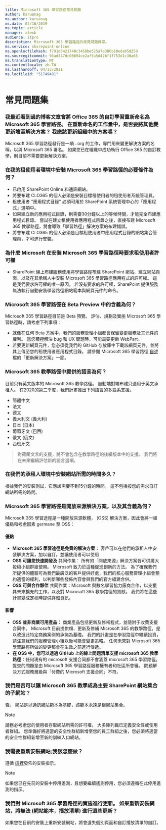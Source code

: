 ```yaml
---
title: Microsoft 365 學習路徑常見問題
author: karuanag
ms.author: karuanag
ms.date: 02/10/2019
ms.topic: article
manager: alexb
audience: itpro
description: Microsoft 365 學習路徑的常見問題資訊。
ms.service: sharepoint-online
ms.openlocfilehash: f791d6421740c3458be525a7e306b10edab58259
ms.sourcegitcommit: 96ad347dc08694ce2af5a5d42bf1f753d1c30a65
ms.translationtype: MT
ms.contentlocale: zh-TW
ms.lasthandoff: 04/13/2021
ms.locfileid: "51749401"
---
```

# <a name="frequently-asked-questions"></a>常見問題集

### <a name="i-recently-saw-a-blog-post-that-custom-learning-for-office-365-is-being-renamed-to-microsoft-365-learning-pathways-are-there-other-changes-being-added-to-the-solution-as-part-of-the-renaming-effort-should-i-update-the-solution-in-my-organization"></a>我最近看到過的博客文章會將 Office 365 的自訂學習重新命名為 Microsoft 365 學習路徑。 在重新命名的工作量中，是否要將其他變更新增至解決方案？ 我應該更新組織中的方案嗎？

Microsoft 365 學習路徑發行是一項 ..org 的工作，專門用來變更解決方案的名稱，以與 Microsoft 365 署名。 如果您已在組織中成功執行 Office 365 的自訂教學，則目前不需要更新解決方案。  

### <a name="what-are-the-requirements-for-installing-microsoft-365-learning-pathways-into-my-tenant-environment"></a>在我的租使用者環境中安裝 Microsoft 365 學習路徑的必要條件為何？

- 已啟用 SharePoint Online 和通訊網站。
- 將要布建 CLO365 的個人必須是安裝目標租使用者的租使用者系統管理員。
- 租使用者 "應用程式目錄" 必須可用於 SharePoint 系統管理中心的「應用程式」選項中。
- 如果建立新的應用程式目錄，則需要30分鐘以上的等候時間，才能完全布建應用程式目錄。 嘗試在建立租使用者應用程式目錄之後，直接布建 Microsoft 365 教學路徑，將會導致「學習路徑」解決方案的布建錯誤。 
- 將會布建 CLO365 的個人必須是目標租使用者中應用程式目錄的網站集合管理員，才可進行安裝。

### <a name="why-is-microsoft-asking-for-tenant-permissions-when-installing-microsoft-365-learning-pathways"></a>為什麼 Microsoft 在安裝 Microsoft 365 學習路徑時要求租使用者許可權 

- SharePoint 線上布建服務使用將學習路徑布建 SharePoint 網站、建立網站頁面，以及在其承租人中安裝 Microsoft 365 學習路徑應用程式的許可權。 這是我們要求許可權的唯一原因。 若沒有要求的許可權，SharePoint 提供服務無法執行自動安裝學習路徑網站範本與網頁元件的命令。 

### <a name="what-are-the-implications-of-microsoft-365-learning-pathways-being-in-a-beta-preview"></a>Microsoft 365 學習路徑在 Beta Preview 中的含義為何？ 

Microsoft 365 學習路徑目前是 Beta 預覽。 評估、規劃及實施 Microsoft 365 學習路徑時，請考慮下列事項：

- 就像在任何 Beta 方案中，我們的服務管理小組都會保留變更服務及其元件的權利。 當您積極解決 bug 和 UX 問題時，可能需要更新 WebPart。
- 若要更新網頁元件，您必須從我們的 GitHub 存放庫中下載該網頁元件，並將其上傳至您的租使用者應用程式目錄。 請參閱 Microsoft 365 學習路徑 [自述](https://github.com/pnp/custom-learning-office-365/blob/master/README.md) 檔的「更新解決方案」一節。 

### <a name="what-languages-is-microsoft-365-learning-pathways-available-in"></a>Microsoft 365 教學路徑中提供的語言為何？

目前只有英文版本的 Microsoft 365 教學路徑。 自動端對端布建只適用于英文承租人。 在2020的第二季度，我們計畫推出下列語言的多語系支援。 

- 簡體中文 
- 法文  
- 德文 
- 義大利文 (義大利) 
- 日本 (日本)   
- 葡萄牙文 (巴西)  
- 俄文 (俄文)   
- 西班牙文 

> 對荷蘭文言的支援，將不會包含在教學路徑的後續版本中的支援。 我們將在未來繼續評估新的語言選項。

### <a name="how-long-will-it-take-to-install-the-site-in-our-tenant-environment"></a>在我們的承租人環境中安裝網站所需的時間多久？

根據我們的安裝測試，它應該需要不到15分鐘的時間。 這不包括按您的需求自訂網站所需的時間。

### <a name="is-microsoft-365-learning-pathways-an-open-source-solution-and-what-are-the-implications"></a>Microsoft 365 學習路徑是開放來源解決方案，以及其含義為何？

Microsoft 365 學習途徑是一種開放來源軟體， (OSS) 解決方案，因此會將一組優點和考慮因素 germane 至 OSS：

#### <a name="benefits"></a>優點 
- **Microsoft 365 學習途徑是免費的解決方案：** 客戶可以在他們的承租人中安裝解決方案，加以自訂，並讓使用者可以使用
- **OSS 可讓您快速開發及**  共同作業： 所有的「開放來源」解決方案皆可供廣大投稿小組群組使用。  Microsoft 致力於這種促進創新的方法。  為了確保我們所提供的體驗可為我們最廣泛的客戶提供好處，我們的核心服務管理小組會預約適當的權利，以判斷哪些發佈內容會與我們的官方組建合併。  
- **OSS 可與合作夥伴** 共同作業：Microsoft 與數名學習協力廠商合作，以支援其未來擴充的工作，以及對 Microsoft 365 教學路徑的貢獻。 我們將在這些計畫變成定稿時提供詳細資訊。 
    
#### <a name="implications"></a>影響
- **OSS 並非商業可用產品：** 商業產品包括更新及修補程式，並隨附于收費支援合同中。 Microsoft 目前提供檔、更新及修補 Microsoft 365 的教學路徑，是以改進此特定商務案例的承諾為基礎。 我們的計畫是在學習路徑中繼續投資，請注意我們的服務管理小組以後可能會變更策略。 任何未來對 Microsoft 365 學習路徑所做的變更都會在生效之前進行傳遞。 
- **在 OSS 中，您可以透過 GitHub 上的線上問題清單支援 microsoft 365 教學路徑**：任何現有的 microsoft 支援合同都不會涵蓋 microsoft 365 學習路徑。 提交的問題是由 Microsoft 365 學習路徑服務擁有者和社區所會審。 問題解決方式服務層級與「付費的 Microsoft 支援合同」不符。  

### <a name="can-we-make-the-microsoft-365-learning-pathways-a-subsite-of-our-primary-sharepoint-site-collection"></a>我們是否可以讓 Microsoft 365 教學成為主要 SharePoint 網站集合的子網站？

否。 網站是以通訊網站範本為基礎，該範本永遠是根網站集合。

> [!NOTE]
> 請務必考慮您的使用者存取網站所需的許可權。 大多陣列織已定義安全性或使用者群組。 您準備好將適當的安全性群組新增至您的員工群組之後，您必須將適當的安全性群組新增至新的訓練入口網站。

### <a name="i-need-to-reinstall-the-site-what-should-i-do"></a>我需要重新安裝網站;我該怎麼做？

遵循 [這裡](custom_provision.md)發佈的安裝指示。

> [!NOTE]
> 如果您已在先前的安裝中停用遙測，且想要繼續遙測停用，您必須遵循在此停用遙測的指示。

### <a name="we-made-updates-to-our-implementation-of-microsoft-365-learning-pathways-will-we-lose-these-updates-made-to-site-template-playlists-if-we-reinstall-the-site"></a>我們對 Microsoft 365 學習路徑的實施進行更新。 如果重新安裝網站，將無法 (網站範本，播放清單) 進行這些更新？

如果您在目前的安裝上重新安裝網站，將會遺失個別頁面和自訂播放清單的自訂。  
